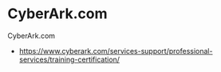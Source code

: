 # CyberArk.com

CyberArk.com
* https://www.cyberark.com/services-support/professional-services/training-certification/
